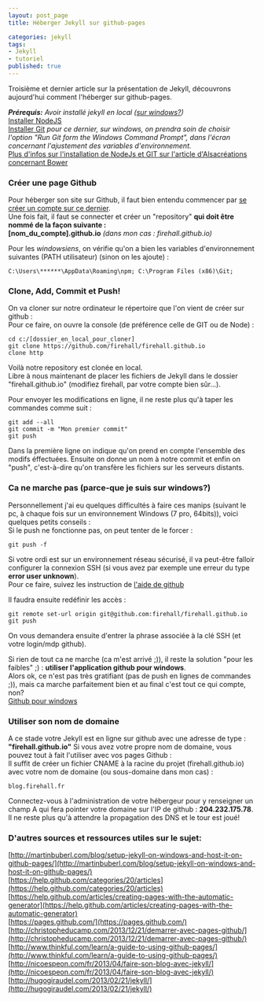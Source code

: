 ```yaml
---
layout: post_page
title: Héberger Jekyll sur github-pages

categories: jekyll
tags:
- Jekyll
- tutoriel
published: true
---
```


Troisième et dernier article sur la présentation de Jekyll, découvrons aujourd'hui comment l'héberger sur github-pages.  

___Prérequis:__ Avoir installé jekyll en local ([sur windows?](http://blog.firehall.fr/jekyll/2014/05/15/installer-jekyll-sur-windows.html))_  
[Installer NodeJS](http://nodejs.org/download/)  
[Installer Git](http://git-scm.com/downloads) *pour ce dernier, sur windows, on prendra soin de choisir l'option "Run Git form the Windows Command Prompt", dans l'écran concernant l'ajustement des variables d'environnement.*  
[Plus d'infos sur l'installation de NodeJs et GIT sur l'article d'Alsacréations concernant Bower](http://www.alsacreations.com/tuto/lire/1609-bower-pour-les-nuls.html)

### Créer une page Github

Pour héberger son site sur Github, il faut bien entendu commencer par [se créer un compte sur ce dernier](https://github.com/).  
Une fois fait, il faut se connecter et créer un "repository" __qui doit être nommé de la façon suivante :__  
__[nom_du_compte].github.io__ *(dans mon cas : firehall.github.io)*  

Pour les *windowsiens*, on vérifie qu'on a bien les variables d'environnement suivantes (PATH utilisateur) (sinon on les ajoute) :  

    C:\Users\******\AppData\Roaming\npm; C:\Program Files (x86)\Git;
    
### Clone, Add, Commit et Push!

On va cloner sur notre ordinateur le répertoire que l'on vient de créer sur github :  
Pour ce faire, on ouvre la console (de préférence celle de GIT ou de Node) :

    cd c:/[dossier_en_local_pour_cloner]
    git clone https://github.com/firehall/firehall.github.io
    clone http
    
Voilà notre repository est clonée en local.  
Libre à nous maintenant de placer les fichiers de Jekyll dans le dossier "firehall.github.io" (modifiez firehall, par votre compte bien sûr...).

Pour envoyer les modifications en ligne, il ne reste plus qu'à taper les commandes comme suit :

    git add --all
    git commit -m "Mon premier commit"
    git push
    
Dans la première ligne on indique qu'on prend en compte l'ensemble des modifs éffectuées. Ensuite on donne un nom à notre commit et enfin on "push", c'est-à-dire qu'on transfère les fichiers sur les serveurs distants.

### Ca ne marche pas (parce-que je suis sur windows?)

Personnellement j'ai eu quelques difficultés à faire ces manips (suivant le pc, à chaque fois sur un environnement Windows (7 pro, 64bits)), voici quelques petits conseils :  
Si le push ne fonctionne pas, on peut tenter de le forcer :

    git push -f
    
Si votre ordi est sur un environnement réseau sécurisé, il va peut-être falloir configurer la connexion SSH (si vous avez par exemple une erreur du type __error user unknown__).  
Pour ce faire, suivez les instruction de [l'aide de github](https://help.github.com/articles/generating-ssh-keys)  

Il faudra ensuite redéfinir les accès :

    git remote set-url origin git@github.com:firehall/firehall.github.io
    git push
    
On vous demandera ensuite d'entrer la phrase associée à la clé SSH (et votre login/mdp github).

Si rien de tout ca ne marche (ca m'est arrivé ;)), il reste la solution "pour les faibles" ;) : __utiliser l'application github pour windows__.  
Alors ok, ce n'est pas très gratifiant (pas de push en lignes de commandes ;)), mais ca marche parfaitement bien et au final c'est tout ce qui compte, non?  
[Github pour windows](https://windows.github.com/)

### Utiliser son nom de domaine

A ce stade votre Jekyll est en ligne sur github avec une adresse de type : __"firehall.github.io"__
Si vous avez votre propre nom de domaine, vous pouvez tout à fait l'utiliser avec vos pages Github :  
Il suffit de créer un fichier CNAME à la racine du projet (firehall.github.io) avec votre nom de domaine (ou sous-domaine dans mon cas) : 

    blog.firehall.fr
    
Connectez-vous à l'administration de votre hébergeur pour y renseigner un champ A qui fera pointer votre domaine sur l'IP de github : __204.232.175.78__.  
Il ne reste plus qu'à attendre la propagation des DNS et le tour est joué!

    
### D'autres sources et ressources utiles sur le sujet:

[http://martinbuberl.com/blog/setup-jekyll-on-windows-and-host-it-on-github-pages/](http://martinbuberl.com/blog/setup-jekyll-on-windows-and-host-it-on-github-pages/)  
[https://help.github.com/categories/20/articles](https://help.github.com/categories/20/articles)  
[https://help.github.com/articles/creating-pages-with-the-automatic-generator](https://help.github.com/articles/creating-pages-with-the-automatic-generator)  
[https://pages.github.com/](https://pages.github.com/)  
[http://christopheducamp.com/2013/12/21/demarrer-avec-pages-github/](http://christopheducamp.com/2013/12/21/demarrer-avec-pages-github/)  
[http://www.thinkful.com/learn/a-guide-to-using-github-pages/](http://www.thinkful.com/learn/a-guide-to-using-github-pages/)  
[http://nicoespeon.com/fr/2013/04/faire-son-blog-avec-jekyll/](http://nicoespeon.com/fr/2013/04/faire-son-blog-avec-jekyll/)  
[http://hugogiraudel.com/2013/02/21/jekyll/](http://hugogiraudel.com/2013/02/21/jekyll/)